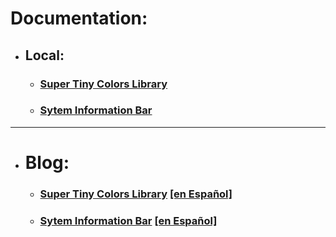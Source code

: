 # Documentation:

- ## Local:

  - ### [Super Tiny Colors Library](lib_super-tiny-colors.bash.md)

  - ### [Sytem Information Bar](bin_system_si.bash.md)

<hr class="small">

- # Blog:
  - ### [Super Tiny Colors Library](https://nelbren.github.io/en/terminal/2018/05/13/super-tiny-colors.bash/) [\[en Español\]](https://nelbren.github.io/es/terminal/2018/05/13/super-tiny-colors.bash/)

  - ### [Sytem Information Bar](https://nelbren.github.io/en/terminal/2018/05/23/SIB_system-information-bar/) [\[en Español\]](https://nelbren.github.io/es/terminal/2018/05/23/SIB_system-information-bar/)